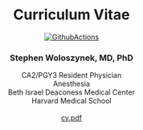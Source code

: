 <div align="center">

# **Curriculum Vitae**

<div align="center">
  <a href="https://github.com/sw1/cv">
    <img alt="GithubActions" src="https://github.com/sw1/cv/workflows/build_cv/badge.svg" />
  </a>
</div>

### Stephen Woloszynek, MD, PhD<br/>
CA2/PGY3 Resident Physician<br/>
Anesthesia<br/>
Beth Israel Deaconess Medical Center<br/>
Harvard Medical School<br/><br/>
[cv.pdf](https://sw1.github.io/cv/)

</div>
